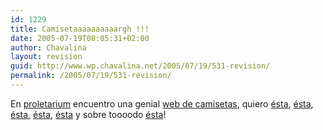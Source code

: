 ```yaml
---
id: 1229
title: Camisetaaaaaaaaaargh !!!
date: 2005-07-19T08:05:31+02:00
author: Chavalina
layout: revision
guid: http://www.wp.chavalina.net/2005/07/19/531-revision/
permalink: /2005/07/19/531-revision/
---
```

En <a href="http://proletarium.org/post/946/" target="_blank">proletarium</a> encuentro una genial <a href="http://www.lafraise.com/" target="_blank">web de camisetas</a>, quiero <a href="http://www.lafraise.com/t-shirt-49p26-metro.html" target="_blank">&eacute;sta</a>, <a href="http://www.lafraise.com/t-shirt-103p26-cuicui-magenta.html" target="_blank">&eacute;sta</a>, <a href="http://www.lafraise.com/t-shirt-93p26-dieu-est-un-oeuf.html" target="_blank">&eacute;sta</a>, <a href="http://www.lafraise.com/t-shirt-91p26-picto.html" target="_blank">&eacute;sta</a>, <a href="http://www.lafraise.com/t-shirt-53p26-mush.html" target="_blank">&eacute;sta</a> y sobre toooodo <a href="http://www.lafraise.com/t-shirt-101p26-aaaaaaaaaargh-.html" target="_blank">&eacute;sta</a>!